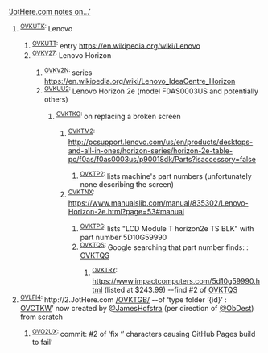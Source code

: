 <p><a href="http://1.JotHere.com/OVBFFW#OVHNI5">‘JotHere.com notes on...’</a></p>
<ol>
    <li>
        <sup><a class="KENC7Z" id="OVKUTK" href="#OVKUTK">OVKUTK</a>: </sup>Lenovo
    </li>
    <ol>
        <li>
            <sup><a class="KENC7Z" id="OVKUTT" href="#OVKUTT">OVKUTT</a>: </sup>entry 
            <a href="https://en.wikipedia.org/wiki/Lenovo">https://en.wikipedia.org/wiki/Lenovo</a>
        </li>
        <li>
            <sup><a class="KENC7Z" id="OVKV27" href="#OVKV27">OVKV27</a>: </sup>Lenovo Horizon
        </li>
        <ol>
            <li>
                <sup><a class="KENC7Z" id="OVKV2N" href="#OVKV2N">OVKV2N</a>: </sup>series 
                <a href="https://en.wikipedia.org/wiki/Lenovo_IdeaCentre_Horizon">https://en.wikipedia.org/wiki/Lenovo_IdeaCentre_Horizon</a>
            </li>
            <li>
                <sup><a class="KENC7Z" id="OVKUU2" href="#OVKUU2">OVKUU2</a>: </sup>Lenovo Horizon 2e (model F0AS0003US and potentially others)
            </li>
            <ol>
                <li>
                    <sup><a class="KENC7Z" id="OVKTKO" href="#OVKTKO">OVKTKO</a>: </sup>on replacing a broken screen
                </li>
                <ol>
                    <li>
                        <sup><a class="KENC7Z" id="OVKTM2" href="#OVKTM2">OVKTM2</a>: </sup>
                        <a href="http://pcsupport.lenovo.com/us/en/products/desktops-and-all-in-ones/horizon-series/horizon-2e-table-pc/f0as/f0as0003us/p90018dk/Parts?isaccessory=false">http://pcsupport.lenovo.com/us/en/products/desktops-and-all-in-ones/horizon-series/horizon-2e-table-pc/f0as/f0as0003us/p90018dk/Parts?isaccessory=false</a>
                    </li>
                    <ol>
                        <li>
                            <sup><a class="KENC7Z" id="OVKTP2" href="#OVKTP2">OVKTP2</a>: </sup>lists machine's part numbers (unfortunately none describing the screen)
                        </li>
                    </ol>
                    <li>
                        <sup><a class="KENC7Z" id="OVKTNX" href="#OVKTNX">OVKTNX</a>: </sup>
                        <a href="https://www.manualslib.com/manual/835302/Lenovo-Horizon-2e.html?page=53#manual">https://www.manualslib.com/manual/835302/Lenovo-Horizon-2e.html?page=53#manual</a>
                    </li>
                    <ol>
                        <li>
                            <sup><a class="KENC7Z" id="OVKTPS" href="#OVKTPS">OVKTPS</a>: </sup>lists "LCD Module T horizon2e TS BLK" with part number 5D10G59990
                        </li>
                        <li>
                            <sup><a class="KENC7Z" id="OVKTQS" href="#OVKTQS">OVKTQS</a>: </sup>Google searching that part number finds: :
                            <a href="#OVKTQS">OVKTQS</a>
                        </li>
                        <ol>
                            <li>
                                <sup><a class="KENC7Z" id="OVKTRY" href="#OVKTRY">OVKTRY</a>: </sup>
                                <a href="https://www.impactcomputers.com/5d10g59990.html">https://www.impactcomputers.com/5d10g59990.html</a> (listed at $243.99) --find #2 of 
                                <a href="#OVKTQS">OVKTQS</a>
                            </li>
                        </ol>
                    </ol>
                </ol>
            </ol>
        </ol>
    </ol>
    <li>
        <sup><a class="KENC7Z" id="OVLFI4" href="#OVLFI4">OVLFI4</a>: </sup>http://2.JotHere.com
        <a href="/OVKTGB/">/OVKTGB/</a> --of ‘type folder ‘{id}’ :
        <a href="#OVCTKW">OVCTKW</a>’&nbsp;now created by 
        <a href="https://github.com/jameshofstra">@JamesHofstra</a> (per direction of 
        <a href="https://github.com/ObDest">@ObDest</a>) from scratch
    </li>
    <ol>
        <li>
            <sup><a class="KENC7Z" id="OVO2UX" href="#OVO2UX">OVO2UX</a>: </sup>commit: #2 of ‘fix ‘’ characters causing GitHub Pages build to fail’
        </li>
    </ol>
</ol>
